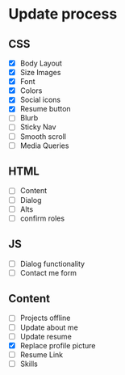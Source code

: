 # Update process

## CSS
- [x] Body Layout
- [x] Size Images
- [x] Font 
- [x] Colors 
- [x] Social icons
- [x] Resume button
- [ ] Blurb
- [ ] Sticky Nav
- [ ] Smooth scroll
- [ ] Media Queries

## HTML
- [ ] Content
- [ ] Dialog 
- [ ] Alts 
- [ ] confirm roles

## JS
- [ ] Dialog functionality
- [ ] Contact me form 

## Content
- [ ] Projects offline 
- [ ] Update about me 
- [ ] Update resume
- [x] Replace profile picture
- [ ] Resume Link
- [ ] Skills
